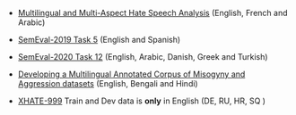 * [Multilingual and Multi-Aspect Hate Speech Analysis](https://github.com/HKUST-KnowComp/MLMA_hate_speech) (English, French and Arabic)

* [SemEval-2019 Task 5](https://github.com/msang/hateval) (English and Spanish)

* [SemEval-2020 Task 12](https://sites.google.com/site/offensevalsharedtask/multilingual) (English, Arabic, Danish, Greek and Turkish)

* [Developing a Multilingual Annotated Corpus of Misogyny and Aggression datasets](https://sites.google.com/view/trac2/shared-task) (English, Bengali and Hindi)

* [XHATE-999](https://github.com/codogogo/xhate) Train and Dev data is **only** in English (DE, RU, HR, SQ )



